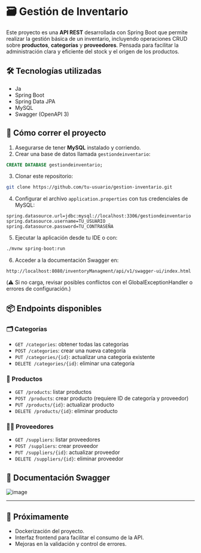 # 🗃️ Gestión de Inventario

Este proyecto es una **API REST** desarrollada con Spring Boot que permite realizar la gestión básica de un inventario, incluyendo operaciones CRUD sobre **productos**, **categorías** y **proveedores**. Pensada para facilitar la administración clara y eficiente del stock y el origen de los productos.

## 🛠 Tecnologías utilizadas

- Ja
- Spring Boot
- Spring Data JPA
- MySQL
- Swagger (OpenAPI 3)

## 🚀 Cómo correr el proyecto

1. Asegurarse de tener **MySQL** instalado y corriendo.
2. Crear una base de datos llamada `gestiondeinventario`:

```sql
CREATE DATABASE gestiondeinventario;
```

3. Clonar este repositorio:

```bash
git clone https://github.com/tu-usuario/gestion-inventario.git
```

4. Configurar el archivo `application.properties` con tus credenciales de MySQL:

```properties
spring.datasource.url=jdbc:mysql://localhost:3306/gestiondeinventario
spring.datasource.username=TU_USUARIO
spring.datasource.password=TU_CONTRASEÑA
```

5. Ejecutar la aplicación desde tu IDE o con:

```bash
./mvnw spring-boot:run
```

6. Acceder a la documentación Swagger en:

```
http://localhost:8080/inventoryManagment/api/v1/swagger-ui/index.html
```

(⚠️ Si no carga, revisar posibles conflictos con el GlobalExceptionHandler o errores de configuración.)

## 📦 Endpoints disponibles

### 🗂 Categorías

- `GET /categories`: obtener todas las categorías
- `POST /categories`: crear una nueva categoría
- `PUT /categories/{id}`: actualizar una categoría existente
- `DELETE /categories/{id}`: eliminar una categoría

### 🧾 Productos

- `GET /products`: listar productos
- `POST /products`: crear producto (requiere ID de categoría y proveedor)
- `PUT /products/{id}`: actualizar producto
- `DELETE /products/{id}`: eliminar producto

### 👨‍💼 Proveedores

- `GET /suppliers`: listar proveedores
- `POST /suppliers`: crear proveedor
- `PUT /suppliers/{id}`: actualizar proveedor
- `DELETE /suppliers/{id}`: eliminar proveedor

## 📄 Documentación Swagger

![image](https://github.com/user-attachments/assets/488b57a9-5cb5-4a31-a19f-483a9c016d42)


---

## 📌 Próximamente

- Dockerización del proyecto.
- Interfaz frontend para facilitar el consumo de la API.
- Mejoras en la validación y control de errores.
